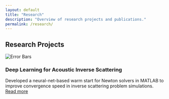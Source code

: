 ```yaml
---
layout: default
title: "Research"
description: "Overview of research projects and publications."
permalink: /research/
---
```


<h2>Research Projects</h2>
<div class="project-grid">
  <div class="project-card">
    <img src="{{ 'images/ErrorType_2_NoiseLevel_0.5.png' | relative_url }}" alt="Error Bars" />
    <h3>Deep Learning for Acoustic Inverse Scattering</h3>
    <p>Developed a neural-net-based warm start for Newton solvers in MATLAB to improve convergence speed in inverse scattering problem simulations. <a href="{{ 'research_projects/CurrNN/' | relative_url }}">Read more</a></p>
  </div>
  <!-- Add more project cards as needed -->
</div>
